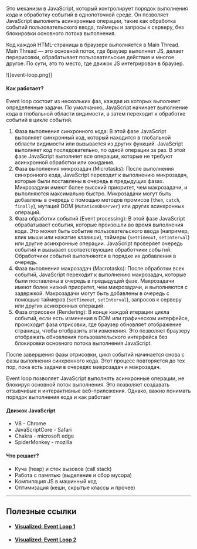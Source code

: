 Это механизм в JavaScript, который контролирует порядок выполнения кода и обработку событий в однопоточной среде. Он позволяет JavaScript выполнять асинхронные операции, такие как обработка событий пользовательского ввода, таймеры и запросы к серверу, без блокировки основного потока выполнения.

Код каждой HTML-страницы в браузере выполняется в Main Thread. Main Thread — это основной поток, где браузер выполняет JS, делает перерисовки, обрабатывает пользовательские действия и многое другое. По сути, это то место, где движок JS интегрирован в браузер.

![[event-loop.png]]

#### Как работает?
Event loop состоит из нескольких фаз, каждая из которых выполняет определенные задачи. По умолчанию, JavaScript начинает выполнение кода в глобальной области видимости, а затем переходит к обработке событий в цикле событий.

1. Фаза выполнения синхронного кода: В этой фазе JavaScript выполняет синхронный код, который находится в глобальной области видимости или вызывается из других функций. JavaScript выполняет код последовательно, по одной операции за раз. В этой фазе JavaScript выполняет все операции, которые не требуют асинхронной обработки или ожидания.
2. Фаза выполнения микрозадач (Microtasks): После выполнения синхронного кода, JavaScript переходит к выполнению микрозадач, которые были поставлены в очередь в предыдущих фазах. Микрозадачи имеют более высокий приоритет, чем макрозадачи, и выполняются максимально быстро. Микрозадачи могут быть добавлены в очередь с помощью методов промисов (`then`, `catch`, `finally`), мутаций DOM (`MutationObserver`) или других асинхронных операций.
3. Фаза обработки событий (Event processing): В этой фазе JavaScript обрабатывает события, которые произошли во время выполнения кода. Это может быть событие пользовательского ввода (например, клик мыши или нажатие клавиши), таймеры (`setTimeout`, `setInterval`) или другие асинхронные операции. JavaScript проверяет очередь событий и вызывает соответствующие обработчики событий. Обработчики событий выполняются в порядке их добавления в очередь.
4. Фаза выполнения макрозадач (Macrotasks): После обработки всех событий, JavaScript переходит к выполнению макрозадач, которые были поставлены в очередь в предыдущей фазе. Макрозадачи имеют более низкий приоритет, чем микрозадачи, и выполняются с задержкой. Макрозадачи могут быть добавлены в очередь с помощью таймеров (`setTimeout`, `setInterval`), запросов к серверу или других асинхронных операций.
5. Фаза отрисовки (Rendering): В конце каждой итерации цикла событий, если есть изменения в DOM или графическом интерфейсе, происходит фаза отрисовки, где браузер обновляет отображение страницы, чтобы отобразить эти изменения. Это позволяет браузеру отображать обновления пользовательского интерфейса без блокировки основного потока выполнения JavaScript.

После завершения фазы отрисовки, цикл событий начинается снова с фазы выполнения синхронного кода. Этот процесс повторяется до тех пор, пока есть задачи в очередях микрозадач и макрозадач.

Event loop позволяет JavaScript выполнять асинхронные операции, не блокируя основной поток выполнения. Это позволяет создавать отзывчивые и интерактивные веб-приложения. Однако, важно понимать порядок выполнения кода и как работает

#### Движок JavaScript
- V8 - Chrome
- JavaScriptCore - Safari
- Chakra - microsoft edge 
- SpiderMonkey - mozilla

#### Что решает?
- Куча (heap) и стек вызовов (call stack)
- Работа с памятью (выделение и сбор мусора)
- Компиляция JS в машинный код
- Оптимизация (кеши, скрытые классы и прочее)

---

## Полезные ссылки
- #### [Visualized: Event Loop 1](https://www.jsv9000.app/)
- #### [Visualized: Event Loop 2](https://kamronbekshodmonov.github.io/JELoop-Visualizer/)